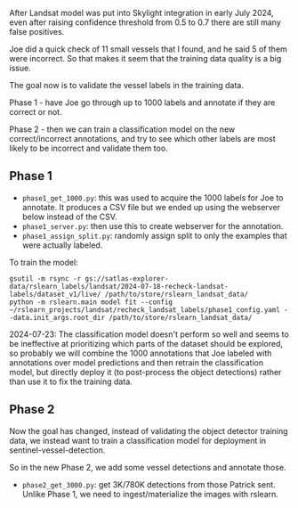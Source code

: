 After Landsat model was put into Skylight integration in early July 2024, even after
raising confidence threshold from 0.5 to 0.7 there are still many false positives.

Joe did a quick check of 11 small vessels that I found, and he said 5 of them were
incorrect. So that makes it seem that the training data quality is a big issue.

The goal now is to validate the vessel labels in the training data.

Phase 1 - have Joe go through up to 1000 labels and annotate if they are correct or
not.

Phase 2 - then we can train a classification model on the new correct/incorrect
annotations, and try to see which other labels are most likely to be incorrect and
validate them too.


Phase 1
-------

- `phase1_get_1000.py`: this was used to acquire the 1000 labels for Joe to annotate.
  It produces a CSV file but we ended up using the webserver below instead of the CSV.
- `phase1_server.py`: then use this to create webserver for the annotation.
- `phase1_assign_split.py`: randomly assign split to only the examples that were
  actually labeled.

To train the model:

    gsutil -m rsync -r gs://satlas-explorer-data/rslearn_labels/landsat/2024-07-18-recheck-landsat-labels/dataset_v1/live/ /path/to/store/rslearn_landsat_data/
    python -m rslearn.main model fit --config ~/rslearn_projects/landsat/recheck_landsat_labels/phase1_config.yaml --data.init_args.root_dir /path/to/store/rslearn_landsat_data/

2024-07-23: The classification model doesn't perform so well and seems to be ineffective at
prioritizing which parts of the dataset should be explored, so probably we will combine
the 1000 annotations that Joe labeled with annotations over model predictions and then
retrain the classification model, but directly deploy it (to post-process the object
detections) rather than use it to fix the training data.


Phase 2
-------

Now the goal has changed, instead of validating the object detector training data, we
instead want to train a classification model for deployment in
sentinel-vessel-detection.

So in the new Phase 2, we add some vessel detections and annotate those.

- `phase2_get_3000.py`: get 3K/780K detections from those Patrick sent. Unlike Phase 1,
  we need to ingest/materialize the images with rslearn.

